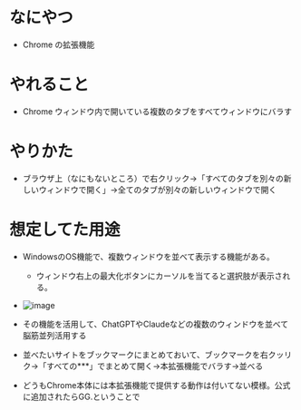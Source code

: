 # なにやつ
- Chrome の拡張機能

# やれること
- Chrome ウィンドウ内で開いている複数のタブをすべてウィンドウにバラす

# やりかた
- ブラウザ上（なにもないところ）で右クリック→「すべてのタブを別々の新しいウィンドウで開く」→全てのタブが別々の新しいウィンドウで開く

# 想定してた用途
- WindowsのOS機能で、複数ウィンドウを並べて表示する機能がある。
  - ウィンドウ右上の最大化ボタンにカーソルを当てると選択肢が表示される。
- ![image](https://github.com/user-attachments/assets/394ec808-b9db-47ae-82ee-d8260d4be9ee)

- その機能を活用して、ChatGPTやClaudeなどの複数のウィンドウを並べて脳筋並列活用する
- 並べたいサイトをブックマークにまとめておいて、ブックマークを右クッリク→「すべての***」でまとめて開く→本拡張機能でバラす→並べる
- どうもChrome本体には本拡張機能で提供する動作は付いてない模様。公式に追加されたらGG.ということで

